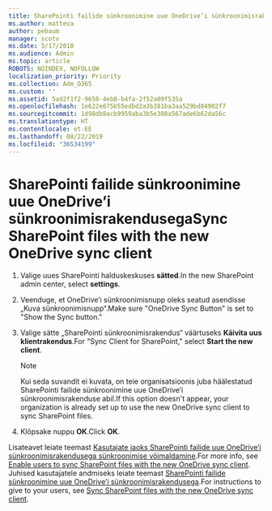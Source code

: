 ```yaml
---
title: SharePointi failide sünkroonimine uue OneDrive’i sünkroonimisrakendusega
ms.author: matteva
author: pebaum
manager: scotv
ms.date: 5/17/2018
ms.audience: Admin
ms.topic: article
ROBOTS: NOINDEX, NOFOLLOW
localization_priority: Priority
ms.collection: Adm_O365
ms.custom: ''
ms.assetid: 5ad2f1f2-9650-4eb0-b4fa-2f52a09f535a
ms.openlocfilehash: 1e622e675b55edbd2a3b381ba3aa529bd84902f7
ms.sourcegitcommit: 1d98db8acb9959aba3b5e308a567ade6b62da56c
ms.translationtype: HT
ms.contentlocale: et-EE
ms.lasthandoff: 08/22/2019
ms.locfileid: "36534199"
---
```

# <a name="sync-sharepoint-files-with-the-new-onedrive-sync-client"></a><span data-ttu-id="1c744-102">SharePointi failide sünkroonimine uue OneDrive’i sünkroonimisrakendusega</span><span class="sxs-lookup"><span data-stu-id="1c744-102">Sync SharePoint files with the new OneDrive sync client</span></span>

1. <span data-ttu-id="1c744-103">Valige uues SharePointi halduskeskuses **sätted**.</span><span class="sxs-lookup"><span data-stu-id="1c744-103">In the new SharePoint admin center, select **settings**.</span></span>
    
2. <span data-ttu-id="1c744-104">Veenduge, et OneDrive’i sünkroonimisnupp oleks seatud asendisse „Kuva sünkroonimisnupp“.</span><span class="sxs-lookup"><span data-stu-id="1c744-104">Make sure "OneDrive Sync Button" is set to "Show the Sync button."</span></span>
    
3. <span data-ttu-id="1c744-105">Valige sätte „SharePointi sünkroonimisrakendus“ väärtuseks **Käivita uus klientrakendus**.</span><span class="sxs-lookup"><span data-stu-id="1c744-105">For "Sync Client for SharePoint," select **Start the new client**.</span></span>
    
    > [!NOTE]
    > <span data-ttu-id="1c744-106">Kui seda suvandit ei kuvata, on teie organisatsioonis juba häälestatud SharePointi failide sünkroonimine uue OneDrive’i sünkroonimisrakenduse abil.</span><span class="sxs-lookup"><span data-stu-id="1c744-106">If this option doesn't appear, your organization is already set up to use the new OneDrive sync client to sync SharePoint files.</span></span> 
  
4. <span data-ttu-id="1c744-107">Klõpsake nuppu **OK**.</span><span class="sxs-lookup"><span data-stu-id="1c744-107">Click **OK**.</span></span>
    
<span data-ttu-id="1c744-108">Lisateavet leiate teemast [Kasutajate jaoks SharePointi failide uue OneDrive’i sünkroonimisrakendusega sünkroonimise võimaldamine](https://go.microsoft.com/fwlink/?linkid=866433).</span><span class="sxs-lookup"><span data-stu-id="1c744-108">For more info, see [Enable users to sync SharePoint files with the new OneDrive sync client](https://go.microsoft.com/fwlink/?linkid=866433).</span></span> <span data-ttu-id="1c744-109">Juhised kasutajatele andmiseks leiate teemast [SharePointi failide sünkroonimine uue OneDrive’i sünkroonimisrakendusega](https://go.microsoft.com/fwlink/?linkid=866427).</span><span class="sxs-lookup"><span data-stu-id="1c744-109">For instructions to give to your users, see [Sync SharePoint files with the new OneDrive sync client](https://go.microsoft.com/fwlink/?linkid=866427).</span></span>
  

